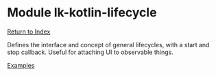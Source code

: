 # Module lk-kotlin-lifecycle

[Return to Index](../)

Defines the interface and concept of general lifecycles, with a start and stop callback.  Useful for attaching UI to observable things.

[Examples](https://github.com/lightningkite/lk-kotlin/tree/master/lk-kotlin-lifecycle/src/test/kotlin/lk/kotlin/lifecycle/example)